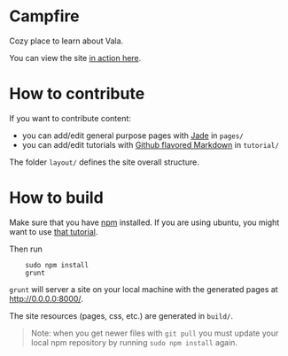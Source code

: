 # Campfire
Cozy place to learn about Vala.

You can view the site [in action here](http://i-hate-farms.github.io/campfire).

# How to contribute
If you want to contribute content: 
   - you can add/edit general purpose pages with [Jade](http://jade-lang.com/)  in `pages/`
   - you can add/edit tutorials with [Github flavored Markdown](https://help.github.com/articles/github-flavored-markdown/) in `tutorial/`

The folder `layout/` defines the site overall structure.

# How to build
Make sure that you have [npm](https://www.npmjs.com/) installed. 
If you are using ubuntu, you might want to use [that tutorial](https://nodesource.com/blog/chris-lea-joins-forces-with-nodesource).

Then run 
```
    sudo npm install
	grunt
```  

`grunt` will server a site on your local machine with the generated pages at http://0.0.0.0:8000/.

The site resources (pages, css, etc.) are generated in `build/`.

> Note: when you get newer files with `git pull` you must update your local npm repository by running `sudo npm install` again.
